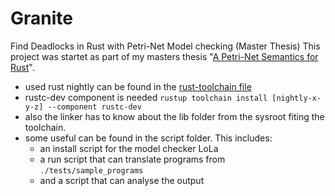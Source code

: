 # Granite
Find Deadlocks in Rust with Petri-Net Model checking (Master Thesis)
This project was startet as part of my masters thesis "[A Petri-Net Semantics for Rust](https://github.com/Skasselbard/Granite/blob/master/doc/MasterThesis/main.pdf)".

- used rust nightly can be found in the [rust-toolchain file](https://doc.rust-lang.org/nightly/edition-guide/rust-2018/rustup-for-managing-rust-versions.html#managing-versions)
- rustc-dev component is needed ``rustup toolchain install [nightly-x-y-z] --component rustc-dev``
- also the linker has to know about the lib folder from the sysroot fiting the toolchain.
- some useful can be found in the script folder. This includes:
    - an install script for the model checker LoLa
    - a run script that can translate programs from ``./tests/sample_programs``
    - and a script that can analyse the output

